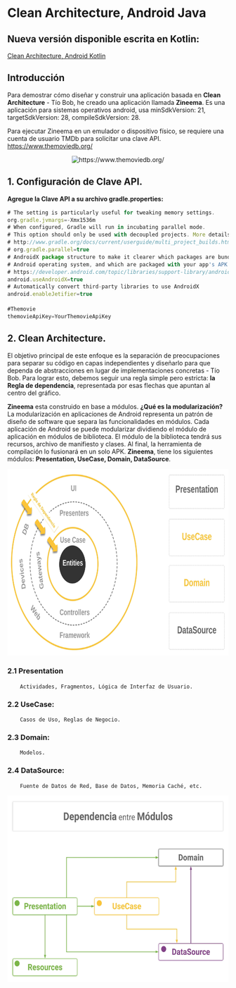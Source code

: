 Clean Architecture, Android Java
================================

## Nueva versión disponible escrita en Kotlin:
[Clean Architecture, Android Kotlin](https://github.com/Juan-Ricardo/Android-Kotlin-Clean-Architecture)

Introducción
-----------------
Para demostrar cómo diseñar y construir una aplicación basada en **Clean Architecture** - Tío Bob, he creado una aplicación llamada  **Zineema**. Es una aplicación para sistemas operativos android, usa minSdkVersion: 21, targetSdkVersion: 28, compileSdkVersion: 28.

Para ejecutar Zineema en un emulador o dispositivo físico, se requiere una cuenta de usuario TMDb para solicitar una clave API. https://www.themoviedb.org/
<p align="center">
  <img alt="https://www.themoviedb.org/" src="https://www.themoviedb.org/assets/2/v4/logos/primary-green-d70eebe18a5eb5b166d5c1ef0796715b8d1a2cbc698f96d311d62f894ae87085.svg" width="94" height="94"/>
</p>

## 1. Configuración de Clave API.
**Agregue la Clave API a su archivo gradle.properties:**
```javascript
# The setting is particularly useful for tweaking memory settings.
org.gradle.jvmargs=-Xmx1536m
# When configured, Gradle will run in incubating parallel mode.
# This option should only be used with decoupled projects. More details, visit
# http://www.gradle.org/docs/current/userguide/multi_project_builds.html#sec:decoupled_projects
# org.gradle.parallel=true
# AndroidX package structure to make it clearer which packages are bundled with the
# Android operating system, and which are packaged with your app's APK
# https://developer.android.com/topic/libraries/support-library/androidx-rn
android.useAndroidX=true
# Automatically convert third-party libraries to use AndroidX
android.enableJetifier=true

#Themovie
themovieApiKey=YourThemovieApiKey
```
## 2. Clean Architecture.
El objetivo principal de este enfoque es la separación de preocupaciones para separar su código en capas independientes y diseñarlo para que dependa de abstracciones en lugar de implementaciones concretas - Tío Bob. Para lograr esto, debemos seguir una regla simple pero estricta:  **la Regla de dependencia**, representada por esas flechas que apuntan al centro del gráfico.

**Zineema** esta construido en base a módulos. **¿Qué es la modularización?** La modularización en aplicaciones de Android representa un patrón de diseño de software que separa las funcionalidades en módulos. Cada aplicación de Android se puede modularizar dividiendo el módulo de aplicación en módulos de biblioteca. El módulo de la biblioteca tendrá sus recursos, archivo de manifiesto y clases. Al final, la herramienta de compilación lo fusionará en un solo APK. **Zineema**, tiene los siguientes módulos: **Presentation, UseCase, Domain, DataSource**. 

<p align="center">
  <img src="https://github.com/Juan-Ricardo/Android-Java-Clean-Architecture/blob/master/resource/src/main/assets/images/Android-Clean-Arquitectura-3.jpeg" width="724" height="424"/>
</p>

### 2.1 Presentation
        Actividades, Fragmentos, Lógica de Interfaz de Usuario.
### 2.2 UseCase: 
        Casos de Uso, Reglas de Negocio.
### 2.3 Domain: 
        Modelos.
### 2.4 DataSource: 
        Fuente de Datos de Red, Base de Datos, Memoria Caché, etc.
<p align="center">        
  <img src="https://github.com/Juan-Ricardo/Android-Java-Clean-Architecture/blob/master/resource/src/main/assets/images/Android-Clean-Arquitectura-2.jpeg" width="624" height="424"/>
  </p>
